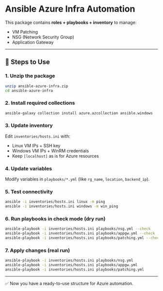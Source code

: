 # Ansible Azure Infra Automation

This package contains **roles + playbooks + inventory** to manage:
- VM Patching
- NSG (Network Security Group)
- Application Gateway

---

## 🚀 Steps to Use

### 1. Unzip the package
```bash
unzip ansible-azure-infra.zip
cd ansible-azure-infra
```

### 2. Install required collections
```bash
ansible-galaxy collection install azure.azcollection ansible.windows
```

### 3. Update inventory
Edit `inventories/hosts.ini` with:
- Linux VM IPs + SSH key
- Windows VM IPs + WinRM credentials
- Keep `[localhost]` as is for Azure resources

### 4. Update variables
Modify variables in `playbooks/*.yml` (like `rg_name`, `location`, `backend_ip`).

### 5. Test connectivity
```bash
ansible -i inventories/hosts.ini linux -m ping
ansible -i inventories/hosts.ini windows -m win_ping
```

### 6. Run playbooks in check mode (dry run)
```bash
ansible-playbook -i inventories/hosts.ini playbooks/nsg.yml --check
ansible-playbook -i inventories/hosts.ini playbooks/appgw.yml --check
ansible-playbook -i inventories/hosts.ini playbooks/patching.yml --check
```

### 7. Apply changes (real run)
```bash
ansible-playbook -i inventories/hosts.ini playbooks/nsg.yml
ansible-playbook -i inventories/hosts.ini playbooks/appgw.yml
ansible-playbook -i inventories/hosts.ini playbooks/patching.yml
```

---

✅ Now you have a ready-to-use structure for Azure automation.
